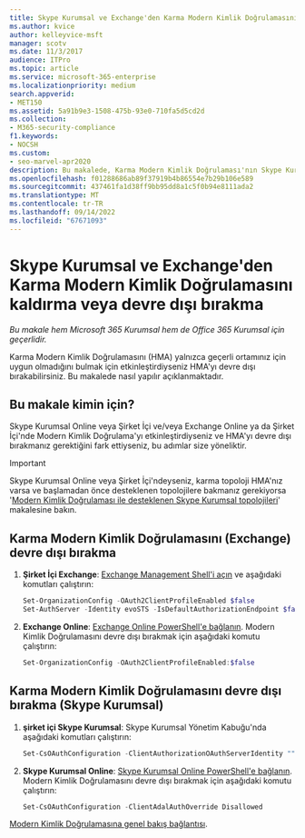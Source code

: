 ```yaml
---
title: Skype Kurumsal ve Exchange'den Karma Modern Kimlik Doğrulamasını kaldırma veya devre dışı bırakma
ms.author: kvice
author: kelleyvice-msft
manager: scotv
ms.date: 11/3/2017
audience: ITPro
ms.topic: article
ms.service: microsoft-365-enterprise
ms.localizationpriority: medium
search.appverid:
- MET150
ms.assetid: 5a91b9e3-1508-475b-93e0-710fa5d5cd2d
ms.collection:
- M365-security-compliance
f1.keywords:
- NOCSH
ms.custom:
- seo-marvel-apr2020
description: Bu makalede, Karma Modern Kimlik Doğrulaması'nın Skype Kurumsal ve Exchange'den nasıl kaldırılacağı veya devre dışı bırakılacağı açıklanmaktadır.
ms.openlocfilehash: f01288686ab89f37919b4b86554e7b29b106e589
ms.sourcegitcommit: 437461fa1d38ff9bb95dd8a1c5f0b94e8111ada2
ms.translationtype: MT
ms.contentlocale: tr-TR
ms.lasthandoff: 09/14/2022
ms.locfileid: "67671093"
---
```

# <a name="removing-or-disabling-hybrid-modern-authentication-from-skype-for-business-and-exchange"></a>Skype Kurumsal ve Exchange'den Karma Modern Kimlik Doğrulamasını kaldırma veya devre dışı bırakma

*Bu makale hem Microsoft 365 Kurumsal hem de Office 365 Kurumsal için geçerlidir.*

Karma Modern Kimlik Doğrulamasını (HMA) yalnızca geçerli ortamınız için uygun olmadığını bulmak için etkinleştirdiyseniz HMA'yı devre dışı bırakabilirsiniz. Bu makalede nasıl yapılır açıklanmaktadır.

## <a name="who-is-this-article-for"></a>Bu makale kimin için?

Skype Kurumsal Online veya Şirket İçi ve/veya Exchange Online ya da Şirket İçi'nde Modern Kimlik Doğrulama'yı etkinleştirdiyseniz ve HMA'yı devre dışı bırakmanız gerektiğini fark ettiyseniz, bu adımlar size yöneliktir.

> [!IMPORTANT]
> Skype Kurumsal Online veya Şirket İçi'ndeyseniz, karma topoloji HMA'nız varsa ve başlamadan önce desteklenen topolojilere bakmanız gerekiyorsa '[Modern Kimlik Doğrulaması ile desteklenen Skype Kurumsal topolojileri](/skypeforbusiness/plan-your-deployment/modern-authentication/topologies-supported)' makalesine bakın.

## <a name="how-to-disable-hybrid-modern-authentication-exchange"></a>Karma Modern Kimlik Doğrulamasını (Exchange) devre dışı bırakma

1. **Şirket İçi Exchange**: [Exchange Management Shell'i açın](/powershell/exchange/open-the-exchange-management-shell) ve aşağıdaki komutları çalıştırın:

   ```powershell
   Set-OrganizationConfig -OAuth2ClientProfileEnabled $false
   Set-AuthServer -Identity evoSTS -IsDefaultAuthorizationEndpoint $false
   ```

2. **Exchange Online**: [Exchange Online PowerShell'e bağlanın](/powershell/exchange/connect-to-exchange-online-powershell). Modern Kimlik Doğrulamasını devre dışı bırakmak için aşağıdaki komutu çalıştırın:

   ```powershell
   Set-OrganizationConfig -OAuth2ClientProfileEnabled:$false
   ```

## <a name="how-to-disable-hybrid-modern-authentication-skype-for-business"></a>Karma Modern Kimlik Doğrulamasını devre dışı bırakma (Skype Kurumsal)

1. **şirket içi Skype Kurumsal**: Skype Kurumsal Yönetim Kabuğu'nda aşağıdaki komutları çalıştırın:

   ```powershell
   Set-CsOAuthConfiguration -ClientAuthorizationOAuthServerIdentity ""
   ```

2. **Skype Kurumsal Online**: [Skype Kurumsal Online PowerShell'e bağlanın](manage-skype-for-business-online-with-microsoft-365-powershell.md). Modern Kimlik Doğrulamasını devre dışı bırakmak için aşağıdaki komutu çalıştırın:

   ```powershell
   Set-CsOAuthConfiguration -ClientAdalAuthOverride Disallowed
   ```

[Modern Kimlik Doğrulamasına genel bakış bağlantısı](hybrid-modern-auth-overview.md).
